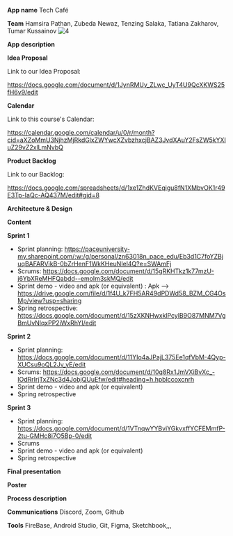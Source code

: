 **App name**
Tech Café

**Team** 
Hamsira Pathan,
Zubeda Newaz,
Tenzing Salaka,
Tatiana Zakharov,
Tumar Kussainov
![4](https://user-images.githubusercontent.com/69818212/159398201-fd9f2149-8db2-46be-b1ac-5124a7104d6e.png)



**App description**

**Idea Proposal**

Link to our Idea Proposal: 

https://docs.google.com/document/d/1JynRMUv_ZLwc_UyT4U9QcXKWS25fH6v9/edit

**Calendar**

Link to this course's Calendar: 

https://calendar.google.com/calendar/u/0/r/month?cid=aXZoMmU3NjhzMjRkdGlxZWYwcXZvbzhxcjBAZ3JvdXAuY2FsZW5kYXIuZ29vZ2xlLmNvbQ

**Product Backlog**  

Link to our Backlog: 

https://docs.google.com/spreadsheets/d/1xe1ZhdKVEqigu8fN1XMbvOK1r49E3Tp-IaQc-AQ437M/edit#gid=8

**Architecture & Design**

**Content**

**Sprint 1**

* Sprint planning: https://paceuniversity-my.sharepoint.com/:w:/g/personal/zn63018n_pace_edu/Eb3d1C7foYZBjuqBAFARVikB-0bZrHenF1WkKHeuNIel4Q?e=SWAmFj
* Scrums: https://docs.google.com/document/d/15gRKHTkz1k77mzU-j6YbXReMHFQabdd--emoIm3skMQ/edit 
* Sprint demo - video and apk (or equivalent) :  Apk --> https://drive.google.com/file/d/1f4U_k7FH5AR49dPDWd58_BZM_CG4OsMp/view?usp=sharing
* Spring retrospective: https://docs.google.com/document/d/15zXKNHwxklPcylB9O87MNM7VgBmUvNlqxPP2iWxRhYI/edit

**Sprint 2**

* Sprint planning: https://docs.google.com/document/d/11YIo4aJPajL375Ee1qfVbM-4Qyp-XUCsu9oQL2Jv_yE/edit
* Scrums: https://docs.google.com/document/d/10q8Rx1JmVXiBvXc_-lOdRrIrjTxZNc3d4JobjQUuEfw/edit#heading=h.hpblccoxcnrh
* Sprint demo - video and apk (or equivalent)
* Spring retrospective

**Sprint 3** 

* Sprint planning: https://docs.google.com/document/d/1VTnqwYYBviYGkvxffYCFEMmfP-2tu-GMHc8i7O5Bp-0/edit 
* Scrums
* Sprint demo - video and apk (or equivalent)
* Spring retrospective

**Final presentation**

**Poster**

**Process description**

**Communications**
Discord, Zoom, Github

**Tools**
FireBase,
Android Studio,
Git,
Figma,
Sketchbook,,,
